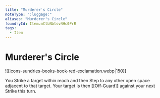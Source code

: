 ```yaml
---
title: "Murderer's Circle"
noteType: ":luggage:"
aliases: "Murderer's Circle"
foundryId: Item.mCtbNbtsvNHc0PrR
tags:
  - Item
---
```


# Murderer's Circle
![[icons-sundries-books-book-red-exclamation.webp|150]]

You Strike a target within reach and then Step to any other open space adjacent to that target. Your target is then [[Off-Guard]] against your next Strike this turn.
